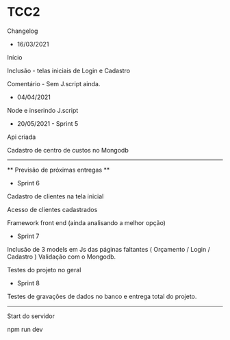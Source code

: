 # TCC2

Changelog

- 16/03/2021

Início 

Inclusão - telas iniciais de Login e Cadastro 

Comentário - Sem J.script ainda.

- 04/04/2021

Node e inserindo J.script

- 20/05/2021 - Sprint 5

Api criada

Cadastro de centro de custos no Mongodb


-----

** Previsão de próximas entregas **

- Sprint 6 

Cadastro de clientes na tela inicial

Acesso de clientes cadastrados

Framework front end (ainda analisando a melhor opção)

- Sprint 7

Inclusão de 3 models em Js das páginas faltantes ( Orçamento / Login / Cadastro )
Validação com o Mongodb.





Testes do projeto no geral

- Sprint 8 

Testes de gravações de dados no banco e entrega total do projeto.


---

Start do servidor

npm run dev
